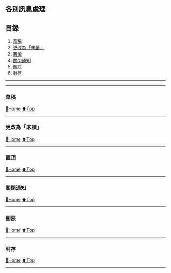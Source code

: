 ## 各別訊息處理

## 目錄
1) [草稿](#草稿)
2) [更改為「未讀」](#更改為「未讀」)
3) [置頂](#置頂)
4) [關閉通知](#關閉通知)
5) [刪除](#刪除)
6) [封存](#封存)

---
---

### 草稿

[🔱Home](../README.md)  [⬆️Top](#目錄)

---

### 更改為「未讀」

[🔱Home](../README.md)  [⬆️Top](#目錄)

---

### 置頂

[🔱Home](../README.md)  [⬆️Top](#目錄)

---

### 關閉通知

[🔱Home](../README.md)  [⬆️Top](#目錄)

---

### 刪除

[🔱Home](../README.md)  [⬆️Top](#目錄)

---

### 封存

[🔱Home](../README.md)  [⬆️Top](#目錄)

---